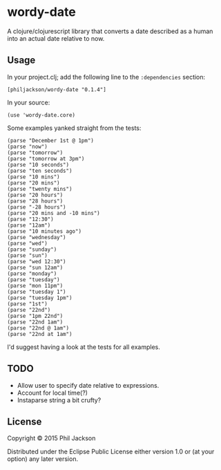 # wordy-date

A clojure/clojurescript library that converts a date described as a
human into an actual date relative to now.

## Usage

In your project.clj; add the following line to the `:dependencies`
section:

    [philjackson/wordy-date "0.1.4"]

In your source:

    (use 'wordy-date.core)

Some examples yanked straight from the tests:

    (parse "December 1st @ 1pm")
    (parse "now")
    (parse "tomorrow")
    (parse "tomorrow at 3pm")
    (parse "10 seconds")
    (parse "ten seconds")
    (parse "10 mins")
    (parse "20 mins")
    (parse "twenty mins")
    (parse "20 hours")
    (parse "28 hours")
    (parse "-28 hours")
    (parse "20 mins and -10 mins")
    (parse "12:30")
    (parse "12am")
    (parse "10 minutes ago")
    (parse "wednesday")
    (parse "wed")
    (parse "sunday")
    (parse "sun")
    (parse "wed 12:30")
    (parse "sun 12am")
    (parse "monday")
    (parse "tuesday")
    (parse "mon 11pm")
    (parse "tuesday 1")
    (parse "tuesday 1pm")
    (parse "1st")
    (parse "22nd")
    (parse "1pm 22nd")
    (parse "22nd 1am")
    (parse "22nd @ 1am")
    (parse "22nd at 1am")

I'd suggest having a look at the tests for all examples.

## TODO

* Allow user to specify date relative to expressions.
* Account for local time(?)
* Instaparse string a bit crufty?

## License

Copyright © 2015 Phil Jackson

Distributed under the Eclipse Public License either version 1.0 or (at
your option) any later version.
